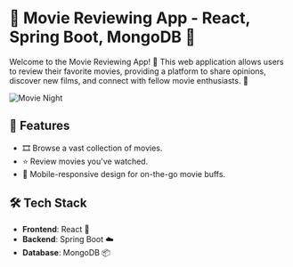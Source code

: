 # 🍿 Movie Reviewing App - React, Spring Boot, MongoDB 🎥

Welcome to the Movie Reviewing App! 🎉 This web application allows users to review their favorite movies, providing a platform to share opinions, discover new films, and connect with fellow movie enthusiasts. 🤩

![Movie Night](/include/Screen/ss_1.png)

## 🚀 Features

- 🎞️ Browse a vast collection of movies.
- ⭐ Review movies you've watched.
- 📱 Mobile-responsive design for on-the-go movie buffs.

## 🛠️ Tech Stack

- **Frontend**: React 🌟
- **Backend**: Spring Boot ☁️
- **Database**: MongoDB 📦
